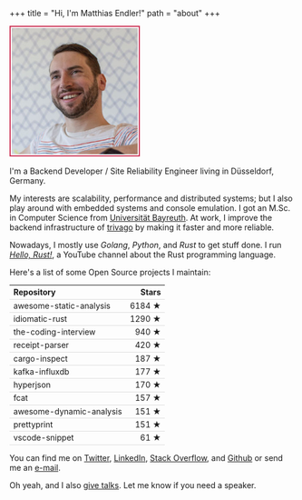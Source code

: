 +++
title = "Hi, I'm Matthias Endler!"
path = "about"
+++

<style>
    table {
        width: 100%;
    }

    th, td {
        border-bottom: 1px solid #ddd;
    }

    .fancy {
        padding:2px; border: 2px solid #c35; width:44%;
    }

    @media screen and (max-width: 640px) {
        .fancy{
            width: 100%;
        }
    }
</style>

<img class="fancy" src="./matthias.jpg" alt="Matthias Endler's profile photo" />

I'm a Backend Developer / Site Reliability Engineer living in Düsseldorf, Germany.

My interests are scalability, performance and distributed systems;
but I also play around with embedded systems and console emulation.
I got an M.Sc. in Computer Science from [Universität Bayreuth].
At work, I improve the backend infrastructure of [trivago] by making it
faster and more reliable.

Nowadays, I mostly use _Golang_, _Python_, and _Rust_ to get stuff done.
I run [*Hello, Rust!*], a YouTube channel about the Rust programming
language.

Here's a list of some Open Source projects I maintain:

| Repository               |  Stars |
| :----------------------- | -----: |
| awesome-static-analysis  | 6184 ★ |
| idiomatic-rust           | 1290 ★ |
| the-coding-interview     |  940 ★ |
| receipt-parser           |  420 ★ |
| cargo-inspect            |  187 ★ |
| kafka-influxdb           |  177 ★ |
| hyperjson                |  170 ★ |
| fcat                     |  157 ★ |
| awesome-dynamic-analysis |  151 ★ |
| prettyprint              |  151 ★ |
| vscode-snippet           |   61 ★ |

You can find me on [Twitter], [LinkedIn], [Stack Overflow], and [Github] or send me an [e-mail].

Oh yeah, and I also [give talks][talks]. Let me know if you need a speaker.

[universität bayreuth]: https://www.uni-bayreuth.de/en/index.html
[trivago]: http://tech.trivago.com/
[*hello, rust!*]: https://hello-rust.show
[talks]: @/static/talks/index.md
[github]: http://github.com/mre/
[twitter]: https://twitter.com/matthiasendler
[stack overflow]: http://stackoverflow.com/users/270334/mre
[linkedin]: https://www.linkedin.com/in/endlermatthias
[e-mail]: mailto:matthias@endler.dev
